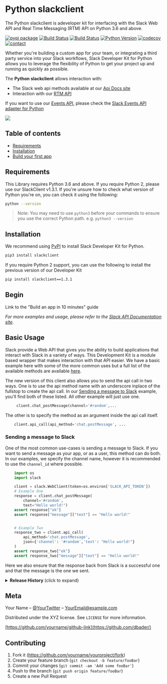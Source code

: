 # Python slackclient
The Python slackclient is adeveloper kit for interfacing with the Slack Web API and Real Time Messaging (RTM) API on Python 3.6 and above.



[![pypi package][pypi-image]][pypi-url]
[![Build Status][travis-image]][travis-url]
[![Build Status][windows-build-status]][windows-build-url]
[![Python Version][python-version]][pypi-url]
[![codecov][codecov-image]][codecov-url]
[![contact][contact-image]][contact-url]


Whether you're building a custom app for your team, or integrating a third party service into your Slack workflows, Slack Developer Kit for Python allows you to leverage the flexibility of Python to get your project up and running as quickly as possible.

The **Python slackclient** allows interaction with:

- The Slack web api methods available at our [Api Docs site][api-methods]
- Interaction with our [RTM API][rtm-docs]

If you want to use our [Events API][events-docs], please check the [Slack Events API adapter for Python][python-slack-events-api]

![](header.png)

## Table of contents
* [Requirements](#requirements)
* [Installation](#installation)
* [Build your first app](#begin)

## Requirements

This Library requires Python 3.6 and above. If you require Python 2, please use our SlackClient v1.3.1. If you're unsure how to check what version of Python you're on, you can check it using the following:

```bash
python --version
```

> Note: You may need to use `python3` before your commands to ensure you use the correct Python path. e.g. `python3 --version`


## Installation

We recommend using [PyPI][pypi] to install Slack Developer Kit for Python.


```bash
pip3 install slackclient
```

If you require Python 2 support, you can use the following to install the previous version of our Developer Kit

```bash
pip install slackclient==1.3.1
```


## Begin

Link to the "Build an app in 10 minutes" guide

_For more examples and usage, please refer to the [Slack API Documentation site][api-docs]._

## Basic Usage

Slack provide a Web API that gives you the ability to build applications that interact with Slack in a variety of ways. This Development Kit is a module based wrapper that makes interaction with that API easier. We have a basic example here with some of the more common uses but a full list of the available methods are available [here][api-methods].

The new version of this client also allows you to send the api call in two ways. One is to use the api method name with an underscore inplace of the fullstop to create the api call. In our [Sending a message to Slack](#Sending-a-message-to-Slack) example, you'll find both of these listed. All other example will just use one.

```python
     client.chat_postMessage(channel='#random',...
```

The other is to specify the method as an argument inside the api call itself.

```python
    client.api_call(api_method='chat.postMessage', ... 
```

### Sending a message to Slack

One of the most common use-cases is sending a message to Slack. If you want to send a message as your app, or as a user, this method can do both. In our examples, we specify the channel name, however it is recommended to use the `channel_id` where possible.

```python
    import os
    import slack

    client = slack.WebClient(token=os.environ['SLACK_API_TOKEN'])
    # Example One
    response = client.chat_postMessage(
        channel='#random',
        text="Hello world!")
    assert response["ok"]
    assert response["message"]["text"] == "Hello world!"


    # Example Two
    response_two = client.api_call(
        api_method='chat.postMessage',
        json={'channel': '#random','text': "Hello world!"}
    )
    assert response_two["ok"]
    assert response_two["message"]["text"] == "Hello world!"

```

Here we also ensure that the response back from Slack is a successful one and that the message is the one we sent.



<details>
  <summary><strong>Release History</strong> (click to expand)</summary>

<!-- rel -->

* 0.2.1
    * CHANGE: Update docs (module code remains unchanged)
* 0.2.0
    * CHANGE: Remove `setDefaultXYZ()`
    * ADD: Add `init()`
* 0.1.1
    * FIX: Crash when calling `baz()` (Thanks @GenerousContributorName!)
* 0.1.0
    * The first proper release
    * CHANGE: Rename `foo()` to `bar()`
* 0.0.1
    * Work in progress
<!-- relstop -->


</details>

## Meta

Your Name – [@YourTwitter](https://twitter.com/dbader_org) – YourEmail@example.com

Distributed under the XYZ license. See ``LICENSE`` for more information.

[https://github.com/yourname/github-link](https://github.com/dbader/)

## Contributing

1. Fork it (<https://github.com/yourname/yourproject/fork>)
2. Create your feature branch (`git checkout -b feature/fooBar`)
3. Commit your changes (`git commit -am 'Add some fooBar'`)
4. Push to the branch (`git push origin feature/fooBar`)
5. Create a new Pull Request

<!-- Markdown link & img dfn's -->
[pypi-image]: https://badge.fury.io/py/slackclient.svg
[pypi-url]: https://pypi.python.org/pypi/slackclient
[windows-build-status]: https://ci.appveyor.com/api/projects/status/rif04t60ptslj32x/branch/master?svg=true
[windows-build-url]: https://ci.appveyor.com/project/slackapi/python-slackclient
[travis-image]: https://travis-ci.org/slackapi/python-slackclient.svg?branch=master
[travis-url]: https://travis-ci.org/slackapi/python-slackclient
[python-version]:  https://img.shields.io/pypi/pyversions/slackclient.svg
[codecov-image]: https://codecov.io/gh/slackapi/python-slackclient/branch/master/graph/badge.svg
[codecov-url]: https://codecov.io/gh/slackapi/python-slackclient
[contact-image]: https://img.shields.io/badge/contact-support-green.svg
[contact-url]: https://slack.com/support
[api-docs]: https://api.slack.com
[slackclientv1]: https://github.com/slackapi/python-slackclient/
[api-methods]: https://api.slack.com/methods
[rtm-docs]: https://api.slack.com/rtm
[events-docs]: https://api.slack.com/events-apiq
[python-slack-events-api]: https://github.com/slackapi/python-slack-events-api
[pypi]: https://pypi.python.org/pypi
[pipenv]: https://pypi.org/project/pipenv/